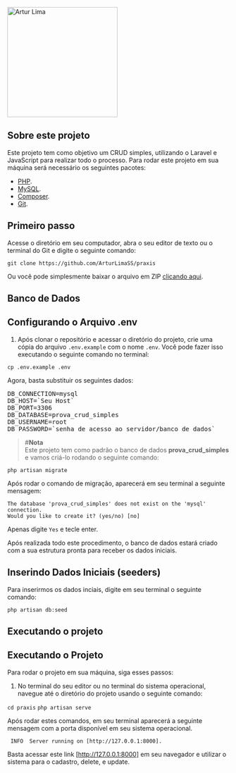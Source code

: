 <p align=""><a href="https://www.linkedin.com/in/arturlimass/" target="__blank"><img src="https://media.licdn.com/dms/image/C4D03AQEgc2mZTf8DVg/profile-displayphoto-shrink_800_800/0/1645833592299?e=1697673600&v=beta&t=g8Qkc2JVN3KrORuTJueORbOP4kz_mipdpujw63GP-sU" width="250" alt="Artur Lima"></a></p>

## Sobre este projeto

Este projeto tem como objetivo um CRUD simples, utilizando o Laravel e JavaScript para realizar todo o processo.
Para rodar este projeto em sua máquina será necessário os seguintes pacotes:

- [PHP](https://www.apachefriends.org/pt_br/index.html).
- [MySQL](https://dev.mysql.com/downloads/mysql/).
- [Composer](https://getcomposer.org/download/).
- [Git](https://git-scm.com/downloads).

## Primeiro passo

Acesse o diretório em seu computador, abra o seu editor de texto ou o terminal do Git e digite o seguinte comando:

```git clone https://github.com/ArturLimaSS/praxis```

Ou você pode simplesmente baixar o arquivo em ZIP [clicando aqui](https://github.com/ArturLimaSS/praxis/archive/refs/heads/main.zip).

## Banco de Dados

## Configurando o Arquivo .env

1. Após clonar o repositório e acessar o diretório do projeto, crie uma cópia do arquivo `.env.example` com o nome `.env`. Você pode fazer isso executando o seguinte comando no terminal:

```cp .env.example .env```

Agora, basta substituir os seguintes dados:

<pre>
DB_CONNECTION=mysql
DB_HOST=`Seu Host`
DB_PORT=3306
DB_DATABASE=prova_crud_simples
DB_USERNAME=root
DB_PASSWORD=`senha de acesso ao servidor/banco de dados`
</pre>

> #**Nota**\
> Este projeto tem como padrão o banco de dados **prova_crud_simples** e vamos criá-lo rodando o seguinte comando:

```php artisan migrate```

Após rodar o comando de migração, aparecerá em seu terminal a seguinte mensagem:

```
The database 'prova_crud_simples' does not exist on the 'mysql' connection.
Would you like to create it? (yes/no) [no]
```

Apenas digite `Yes` e tecle enter.

Após realizada todo este procedimento, o banco de dados estará criado com a sua estrutura pronta para receber os dados iniciais.

## Inserindo Dados Iniciais (seeders)

Para inserirmos os dados inciais, digite em seu terminal o seguinte comando:

```php artisan db:seed```

## Executando o projeto

## Executando o Projeto

Para rodar o projeto em sua máquina, siga esses passos:

1. No terminal do seu editor ou no terminal do sistema operacional, navegue até o diretório do projeto usando o seguinte comando:

```cd praxis```
```php artisan serve```

Após rodar estes comandos, em seu terminal aparecerá a seguinte mensagem com a porta disponível em seu sistema operacional.

``` INFO  Server running on [http://127.0.0.1:8000].```

Basta acessar este link [http://127.0.0.1:8000] em seu navegador e utilizar o sistema para o cadastro, delete, e update.
